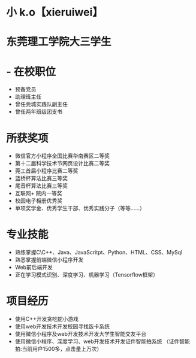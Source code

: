 # 小 k.o【xieruiwei】 


# **东莞理工学院大三学生** #
# - 在校职位 #
- 预备党员
- 助理班主任
- 曾任莞城实践队副主任
- 曾任两年班级团支书

 
# 所获奖项 #
- 微信官方小程序全国比赛华南赛区二等奖
- 第十二届科学技术节网页设计比赛二等奖
- 莞工首届小程序比赛二等奖
- 蓝桥杯算法比赛三等奖
- 尾音杯算法比赛三等奖
- 互联网+ 院内一等奖
- 校园电子相册优秀奖
- 单项奖学金、优秀学生干部、优秀实践分子（等等……）


# 专业技能 #
- 熟练掌握C\C++、Java、JavaScritpt、Python、HTML、CSS、MySql
- 熟悉掌握前端微信小程序开发
- Web前后端开发
- 正在学习模式识别、深度学习、机器学习（Tensorflow框架）


# 项目经历 #
- 使用C++开发贪吃蛇小游戏
- 使用web开发技术开发校园寻找饭卡系统
- 使用微信小程序及web开发技术开发大学生智能交友平台
- 使用微信小程序、深度学习、web开发技术开发证件智能拍系统
（证件智能拍:当前用户1500多，点击量上万次）




